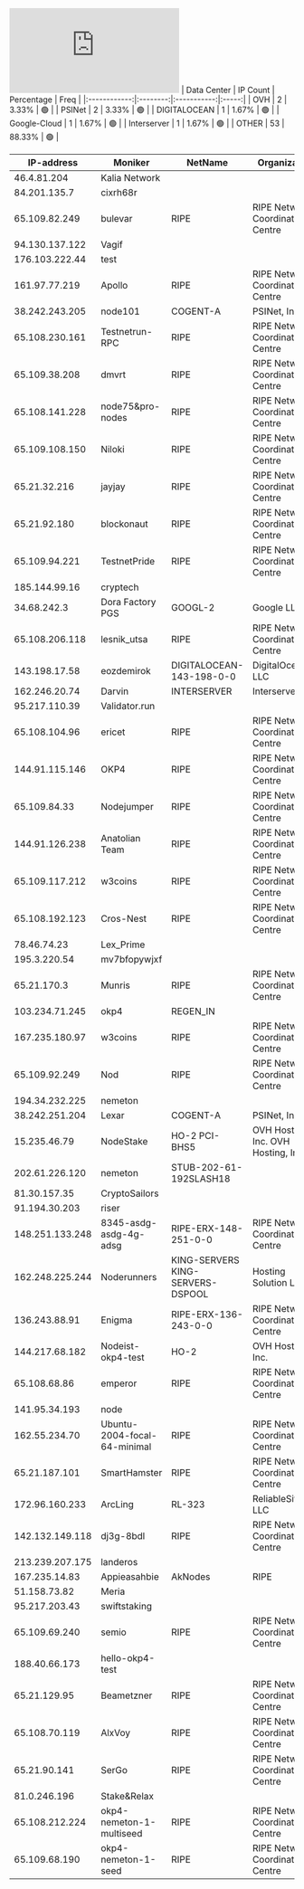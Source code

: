 ![Diagramm](https://github.com/obajay/StateSync-snapshots/blob/main/Projects/OKP4/1/README.md)
| Data Center | IP Count | Percentage | Freq |
|:------------:|:--------:|:-----------:|:-----:|
| OVH | 2 | 3.33% | 🟢 |
| PSINet | 2 | 3.33% | 🟢 |
| DIGITALOCEAN | 1 | 1.67% | 🟢 |
| Google-Cloud | 1 | 1.67% | 🟢 |
| Interserver | 1 | 1.67% | 🟢 |
| OTHER | 53 | 88.33% | 🟢 |

<!-- START_TABLE -->
| IP-address | Moniker | NetName | Organization |
|-------------|-------------|-------------|-------------|
| 46.4.81.204 | Kalia Network |  |  |
| 84.201.135.7 | cixrh68r |  |  |
| 65.109.82.249 | bulevar | RIPE | RIPE Network Coordination Centre |
| 94.130.137.122 | Vagif |  |  |
| 176.103.222.44 | test |  |  |
| 161.97.77.219 | Apollo | RIPE | RIPE Network Coordination Centre |
| 38.242.243.205 | node101 | COGENT-A | PSINet, Inc. |
| 65.108.230.161 | Testnetrun-RPC | RIPE | RIPE Network Coordination Centre |
| 65.109.38.208 | dmvrt | RIPE | RIPE Network Coordination Centre |
| 65.108.141.228 | node75&pro-nodes | RIPE | RIPE Network Coordination Centre |
| 65.109.108.150 | Niloki | RIPE | RIPE Network Coordination Centre |
| 65.21.32.216 | jayjay | RIPE | RIPE Network Coordination Centre |
| 65.21.92.180 | blockonaut | RIPE | RIPE Network Coordination Centre |
| 65.109.94.221 | TestnetPride | RIPE | RIPE Network Coordination Centre |
| 185.144.99.16 | cryptech |  |  |
| 34.68.242.3 | Dora Factory PGS | GOOGL-2 | Google LLC |
| 65.108.206.118 | lesnik_utsa | RIPE | RIPE Network Coordination Centre |
| 143.198.17.58 | eozdemirok | DIGITALOCEAN-143-198-0-0 | DigitalOcean, LLC |
| 162.246.20.74 | Darvin | INTERSERVER | Interserver, Inc |
| 95.217.110.39 | Validator.run |  |  |
| 65.108.104.96 | ericet | RIPE | RIPE Network Coordination Centre |
| 144.91.115.146 | OKP4 | RIPE | RIPE Network Coordination Centre |
| 65.109.84.33 | Nodejumper | RIPE | RIPE Network Coordination Centre |
| 144.91.126.238 | Anatolian Team | RIPE | RIPE Network Coordination Centre |
| 65.109.117.212 | w3coins | RIPE | RIPE Network Coordination Centre |
| 65.108.192.123 | Cros-Nest | RIPE | RIPE Network Coordination Centre |
| 78.46.74.23 | Lex_Prime |  |  |
| 195.3.220.54 | mv7bfopywjxf |  |  |
| 65.21.170.3 | Munris | RIPE | RIPE Network Coordination Centre |
| 103.234.71.245 | okp4 | REGEN_IN |  |
| 167.235.180.97 | w3coins | RIPE | RIPE Network Coordination Centre |
| 65.109.92.249 | Nod | RIPE | RIPE Network Coordination Centre |
| 194.34.232.225 | nemeton |  |  |
| 38.242.251.204 | Lexar | COGENT-A | PSINet, Inc. |
| 15.235.46.79 | NodeStake | HO-2 PCI-BHS5 | OVH Hosting, Inc. OVH Hosting, Inc. |
| 202.61.226.120 | nemeton | STUB-202-61-192SLASH18 |  |
| 81.30.157.35 | CryptoSailors |  |  |
| 91.194.30.203 | riser |  |  |
| 148.251.133.248 | 8345-asdg-asdg-4g-adsg | RIPE-ERX-148-251-0-0 | RIPE Network Coordination Centre |
| 162.248.225.244 | Noderunners | KING-SERVERS KING-SERVERS-DSPOOL | Hosting Solution Ltd. |
| 136.243.88.91 | Enigma | RIPE-ERX-136-243-0-0 | RIPE Network Coordination Centre |
| 144.217.68.182 | Nodeist-okp4-test | HO-2 | OVH Hosting, Inc. |
| 65.108.68.86 | emperor | RIPE | RIPE Network Coordination Centre |
| 141.95.34.193 | node |  |  |
| 162.55.234.70 | Ubuntu-2004-focal-64-minimal | RIPE | RIPE Network Coordination Centre |
| 65.21.187.101 | SmartHamster | RIPE | RIPE Network Coordination Centre |
| 172.96.160.233 | ArcLing | RL-323 | ReliableSite.Net LLC |
| 142.132.149.118 | dj3g-8bdl | RIPE | RIPE Network Coordination Centre |
| 213.239.207.175 | landeros |  |  |
| 167.235.14.83 | Appieasahbie | AkNodes | RIPE | RIPE Network Coordination Centre |
| 51.158.73.82 | Meria |  |  |
| 95.217.203.43 | swiftstaking |  |  |
| 65.109.69.240 | semio | RIPE | RIPE Network Coordination Centre |
| 188.40.66.173 | hello-okp4-test |  |  |
| 65.21.129.95 | Beametzner | RIPE | RIPE Network Coordination Centre |
| 65.108.70.119 | AlxVoy | RIPE | RIPE Network Coordination Centre |
| 65.21.90.141 | SerGo | RIPE | RIPE Network Coordination Centre |
| 81.0.246.196 | Stake&Relax |  |  |
| 65.108.212.224 | okp4-nemeton-1-multiseed | RIPE | RIPE Network Coordination Centre |
| 65.109.68.190 | okp4-nemeton-1-seed | RIPE | RIPE Network Coordination Centre |

<!-- END_TABLE -->